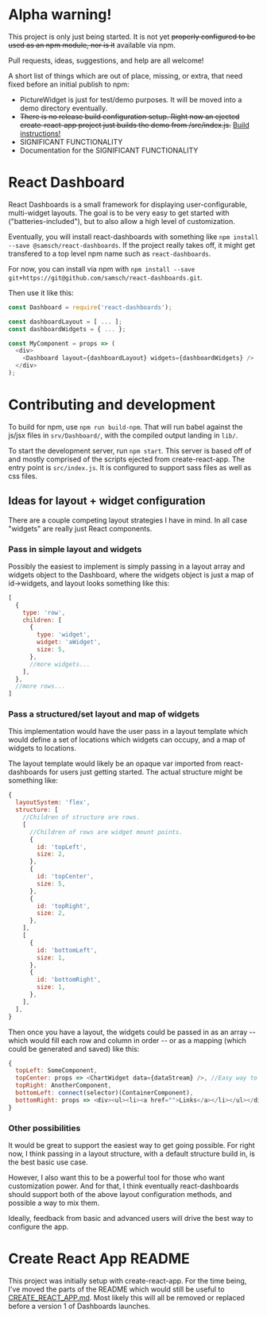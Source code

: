 
# Alpha warning!

This project is only just being started. It is not yet ~~properly configured to be used as an npm module, nor is it~~ available via npm.

Pull requests, ideas, suggestions, and help are all welcome!

A short list of things which are out of place, missing, or extra, that need fixed before an initial publish to npm:
- PictureWidget is just for test/demo purposes. It will be moved into a demo directory eventually.
- ~~There is no release build configuration setup. Right now an ejected create-react-app project just builds the demo from /src/index.js.~~ [Build instructions!](#contributing-and-development)
- SIGNIFICANT FUNCTIONALITY
- Documentation for the SIGNIFICANT FUNCTIONALITY

# React Dashboard

React Dashboards is a small framework for displaying user-configurable, multi-widget layouts. The goal is to be very easy to get started with ("batteries-included"), but to also allow a high level of customization.

Eventually, you will install react-dashboards with something like `npm install --save @samsch/react-dashboards`. If the project really takes off, it might get transfered to a top level npm name such as `react-dashboards`.

For now, you can install via npm with `npm install --save git+https://git@github.com/samsch/react-dashboards.git`.

Then use it like this:
```js
const Dashboard = require('react-dashboards');

const dashboardLayout = [ ... ];
const dashboardWidgets = { ... };

const MyComponent = props => (
  <div>
    <Dashboard layout={dashboardLayout} widgets={dashboardWidgets} />
  </div>
);
```

# Contributing and development

To build for npm, use `npm run build-npm`. That will run babel against the js/jsx files in `srv/Dashboard/`, with the compiled output landing in `lib/`.

To start the development server, run `npm start`. This server is based off of and mostly comprised of the scripts ejected from create-react-app. The entry point is `src/index.js`. It is configured to support sass files as well as css files.

## Ideas for layout + widget configuration

There are a couple competing layout strategies I have in mind. In all case "widgets" are really just React components.

### Pass in simple layout and widgets

Possibly the easiest to implement is simply passing in a layout array and widgets object to the Dashboard, where the widgets object is just a map of id->widgets, and layout looks something like this:
```js
[
  {
    type: 'row',
    children: [
      {
        type: 'widget',
        widget: 'aWidget',
        size: 5,
      },
      //more widgets...
    ],
  },
  //more rows...
]
```

### Pass a structured/set layout and map of widgets

This implementation would have the user pass in a layout template which would define a set of locations which widgets can occupy, and a map of widgets to locations.

The layout template would likely be an opaque var imported from react-dashboards for users just getting started. The actual structure might be something like:
```js
{
  layoutSystem: 'flex',
  structure: [
    //Children of structure are rows.
    [
      //Children of rows are widget mount points.
      {
        id: 'topLeft',
        size: 2,
      },
      {
        id: 'topCenter',
        size: 5,
      },
      {
        id: 'topRight',
        size: 2,
      },
    ],
    [
      {
        id: 'bottomLeft',
        size: 1,
      },
      {
        id: 'bottomRight',
        size: 1,
      },
    ],
  ],
}
```
Then once you have a layout, the widgets could be passed in as an array -- which would fill each row and column in order -- or as a mapping (which could be generated and saved) like this:
```js
{
  topLeft: SomeComponent,
  topCenter: props => <ChartWidget data={dataStream} />, //Easy way to save/pass props.
  topRight: AnotherComponent,
  bottomLeft: connect(selector)(ContainerComponent),
  bottomRight: props => <div><ul><li><a href="">Links</a></li></ul></div>,
}
```

### Other possibilities

It would be great to support the easiest way to get going possible. For right now, I think passing in a layout structure, with a default structure build in, is the best basic use case.

However, I also want this to be a powerful tool for those who want customization power. And for that, I think eventually react-dashboards should support both of the above layout configuration methods, and possible a way to mix them.

Ideally, feedback from basic and advanced users will drive the best way to configure the app.

# Create React App README

This project was initially setup with create-react-app. For the time being, I've moved the parts of the README which would still be useful to [CREATE_REACT_APP.md](/CREATE_REACT_APP.md). Most likely this will all be removed or replaced before a version 1 of Dashboards launches.
